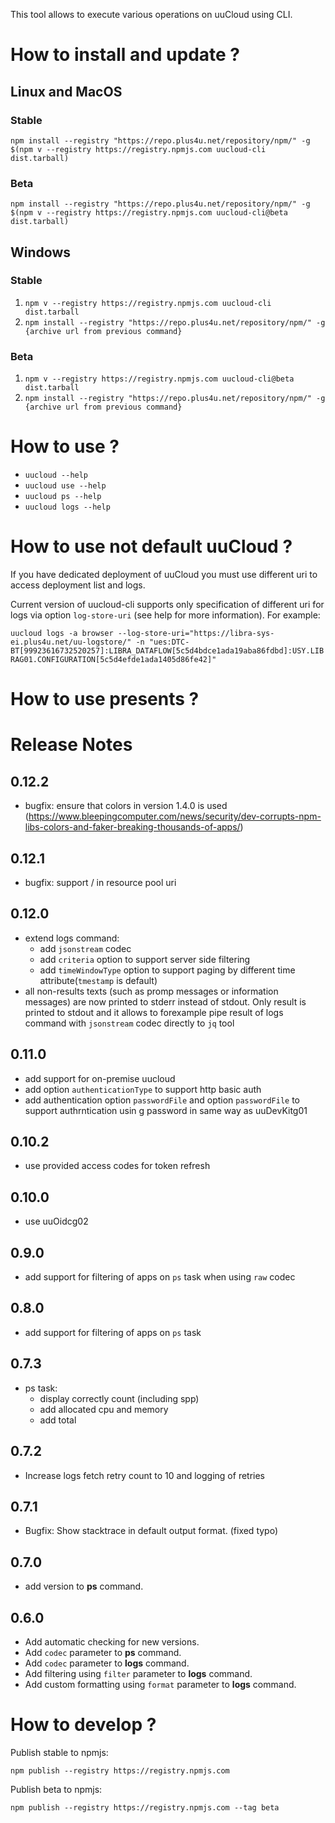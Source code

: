 This tool allows to execute various operations on uuCloud using CLI.

# How to install and update ?

## Linux and MacOS
### Stable
`npm install --registry "https://repo.plus4u.net/repository/npm/" -g $(npm v --registry https://registry.npmjs.com uucloud-cli dist.tarball)`
### Beta
`npm install --registry "https://repo.plus4u.net/repository/npm/" -g $(npm v --registry https://registry.npmjs.com uucloud-cli@beta dist.tarball)`

## Windows
### Stable
1. `npm v --registry https://registry.npmjs.com uucloud-cli dist.tarball`
2. `npm install --registry "https://repo.plus4u.net/repository/npm/" -g {archive url from previous command}`
### Beta 
1. `npm v --registry https://registry.npmjs.com uucloud-cli@beta dist.tarball`
2. `npm install --registry "https://repo.plus4u.net/repository/npm/" -g {archive url from previous command}`

# How to use ?

- `uucloud --help`
- `uucloud use --help`
- `uucloud ps --help`
- `uucloud logs --help`

# How to use not default uuCloud ?

If you have dedicated deployment of uuCloud you must use different uri to access deployment list and logs.

Current version of uucloud-cli supports only specification of different uri for logs via option `log-store-uri` (see help for more information). 
For example:

`uucloud logs -a browser --log-store-uri="https://libra-sys-ei.plus4u.net/uu-logstore/" -n "ues:DTC-BT[99923616732520257]:LIBRA_DATAFLOW[5c5d4bdce1ada19aba86fdbd]:USY.LIBRAG01.CONFIGURATION[5c5d4efde1ada1405d86fe42]"`

# How to use presents ? 

   
# Release Notes

0.12.2
------
- bugfix: ensure that colors in version 1.4.0 is used (https://www.bleepingcomputer.com/news/security/dev-corrupts-npm-libs-colors-and-faker-breaking-thousands-of-apps/)


0.12.1
------
- bugfix: support / in resource pool uri

0.12.0
-------------
- extend logs command:
    - add `jsonstream` codec
    - add `criteria` option to support server side filtering
    - add `timeWindowType` option to support paging by different time attribute(`tmestamp` is default)
- all non-results texts (such as promp messages or information messages) are now printed to stderr instead of stdout. Only result is printed to stdout and it allows to forexample pipe result of logs command with `jsonstream` codec directly to `jq` tool



0.11.0
------
- add support for on-premise uucloud
- add option `authenticationType` to support http basic auth
- add authentication option `passwordFile` and option `passwordFile` to support authrntication usin g password in same way as uuDevKitg01

0.10.2
------
- use provided access codes for token refresh

0.10.0
------
- use uuOidcg02

0.9.0
-----
- add support for filtering of apps on `ps` task when using `raw` codec


0.8.0
-----
- add support for filtering of apps on `ps` task

0.7.3
-----
- ps task:
    - display correctly count (including spp)
    - add allocated cpu and memory
    - add total 


0.7.2
-----
- Increase logs fetch retry count to 10 and logging of retries 

0.7.1
-----
- Bugfix: Show stacktrace in default output format. (fixed typo)  

0.7.0
-----
- add version to **ps** command.


0.6.0
-----
- Add automatic checking for new versions.
- Add `codec` parameter to **ps** command.
- Add `codec` parameter to **logs** command.
- Add filtering using `filter` parameter to **logs** command.
- Add custom formatting using `format` parameter to **logs** command.


# How to develop ?

Publish stable to npmjs: 

`npm publish --registry https://registry.npmjs.com`

Publish beta to npmjs: 

`npm publish --registry https://registry.npmjs.com --tag beta`
